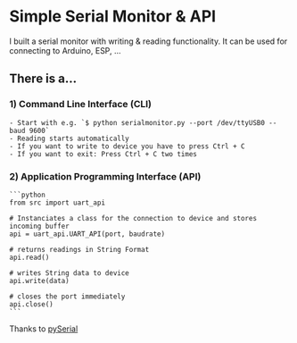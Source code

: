 # Simple Serial Monitor & API

I built a serial monitor with writing & reading functionality. It can be used for connecting to Arduino, ESP, ...

## There is a...

### 1) Command Line Interface (CLI)

    - Start with e.g. `$ python serialmonitor.py --port /dev/ttyUSB0 --baud 9600`
    - Reading starts automatically
    - If you want to write to device you have to press Ctrl + C 
    - If you want to exit: Press Ctrl + C two times

### 2) Application Programming Interface (API)

    ```python
    from src import uart_api

    # Instanciates a class for the connection to device and stores incoming buffer
    api = uart_api.UART_API(port, baudrate) 

    # returns readings in String Format
    api.read()

    # writes String data to device
    api.write(data)

    # closes the port immediately
    api.close()
    ```

Thanks to [pySerial](https://github.com/pyserial)